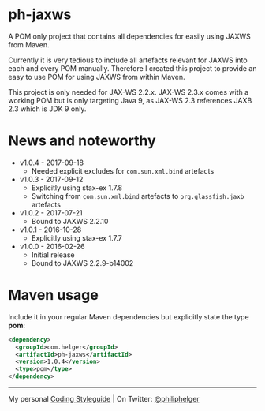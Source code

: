 # ph-jaxws
A POM only project that contains all dependencies for easily using JAXWS from Maven.

Currently it is very tedious to include all artefacts relevant for JAXWS into each and every POM manually.
Therefore I created this project to provide an easy to use POM for using JAXWS from within Maven.

This project is only needed for JAX-WS 2.2.x. JAX-WS 2.3.x comes with a working POM but is only targeting Java 9, as JAX-WS 2.3 references JAXB 2.3 which is JDK 9 only. 

# News and noteworthy

* v1.0.4 - 2017-09-18
  * Needed explicit excludes for `com.sun.xml.bind` artefacts
* v1.0.3 - 2017-09-12
  * Explicitly using stax-ex 1.7.8
  * Switching from `com.sun.xml.bind` artefacts to `org.glassfish.jaxb` artefacts
* v1.0.2 - 2017-07-21
  * Bound to JAXWS 2.2.10
* v1.0.1 - 2016-10-28
  * Explicitly using stax-ex 1.7.7
* v1.0.0 - 2016-02-26
  * Initial release
  * Bound to JAXWS 2.2.9-b14002

# Maven usage

Include it in your regular Maven dependencies but explicitly state the type **pom**:

```xml
<dependency>
  <groupId>com.helger</groupId>
  <artifactId>ph-jaxws</artifactId>
  <version>1.0.4</version>
  <type>pom</type>
</dependency>
```

---

My personal [Coding Styleguide](https://github.com/phax/meta/blob/master/CodingStyleguide.md) |
On Twitter: <a href="https://twitter.com/philiphelger">@philiphelger</a>
